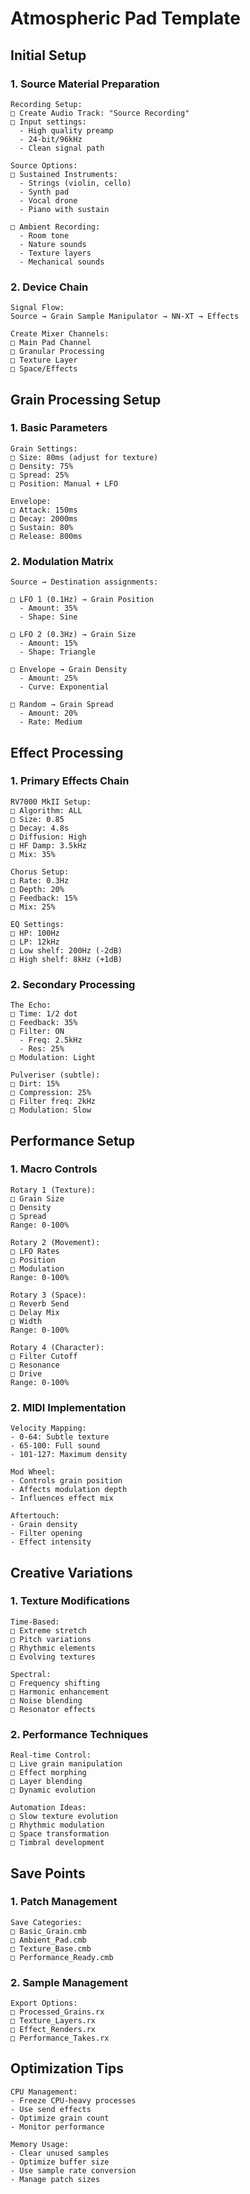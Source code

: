# Atmospheric Pad Template

## Initial Setup

### 1. Source Material Preparation
```
Recording Setup:
□ Create Audio Track: "Source Recording"
□ Input settings:
  - High quality preamp
  - 24-bit/96kHz
  - Clean signal path

Source Options:
□ Sustained Instruments:
  - Strings (violin, cello)
  - Synth pad
  - Vocal drone
  - Piano with sustain
  
□ Ambient Recording:
  - Room tone
  - Nature sounds
  - Texture layers
  - Mechanical sounds
```

### 2. Device Chain
```
Signal Flow:
Source → Grain Sample Manipulator → NN-XT → Effects

Create Mixer Channels:
□ Main Pad Channel
□ Granular Processing
□ Texture Layer
□ Space/Effects
```

## Grain Processing Setup

### 1. Basic Parameters
```
Grain Settings:
□ Size: 80ms (adjust for texture)
□ Density: 75%
□ Spread: 25%
□ Position: Manual + LFO

Envelope:
□ Attack: 150ms
□ Decay: 2000ms
□ Sustain: 80%
□ Release: 800ms
```

### 2. Modulation Matrix
```
Source → Destination assignments:

□ LFO 1 (0.1Hz) → Grain Position
  - Amount: 35%
  - Shape: Sine
  
□ LFO 2 (0.3Hz) → Grain Size
  - Amount: 15%
  - Shape: Triangle
  
□ Envelope → Grain Density
  - Amount: 25%
  - Curve: Exponential
  
□ Random → Grain Spread
  - Amount: 20%
  - Rate: Medium
```

## Effect Processing

### 1. Primary Effects Chain
```
RV7000 MkII Setup:
□ Algorithm: ALL
□ Size: 0.85
□ Decay: 4.8s
□ Diffusion: High
□ HF Damp: 3.5kHz
□ Mix: 35%

Chorus Setup:
□ Rate: 0.3Hz
□ Depth: 20%
□ Feedback: 15%
□ Mix: 25%

EQ Settings:
□ HP: 100Hz
□ LP: 12kHz
□ Low shelf: 200Hz (-2dB)
□ High shelf: 8kHz (+1dB)
```

### 2. Secondary Processing
```
The Echo:
□ Time: 1/2 dot
□ Feedback: 35%
□ Filter: ON
  - Freq: 2.5kHz
  - Res: 25%
□ Modulation: Light

Pulveriser (subtle):
□ Dirt: 15%
□ Compression: 25%
□ Filter freq: 2kHz
□ Modulation: Slow
```

## Performance Setup

### 1. Macro Controls
```
Rotary 1 (Texture):
□ Grain Size
□ Density
□ Spread
Range: 0-100%

Rotary 2 (Movement):
□ LFO Rates
□ Position
□ Modulation
Range: 0-100%

Rotary 3 (Space):
□ Reverb Send
□ Delay Mix
□ Width
Range: 0-100%

Rotary 4 (Character):
□ Filter Cutoff
□ Resonance
□ Drive
Range: 0-100%
```

### 2. MIDI Implementation
```
Velocity Mapping:
- 0-64: Subtle texture
- 65-100: Full sound
- 101-127: Maximum density

Mod Wheel:
- Controls grain position
- Affects modulation depth
- Influences effect mix

Aftertouch:
- Grain density
- Filter opening
- Effect intensity
```

## Creative Variations

### 1. Texture Modifications
```
Time-Based:
□ Extreme stretch
□ Pitch variations
□ Rhythmic elements
□ Evolving textures

Spectral:
□ Frequency shifting
□ Harmonic enhancement
□ Noise blending
□ Resonator effects
```

### 2. Performance Techniques
```
Real-time Control:
□ Live grain manipulation
□ Effect morphing
□ Layer blending
□ Dynamic evolution

Automation Ideas:
□ Slow texture evolution
□ Rhythmic modulation
□ Space transformation
□ Timbral development
```

## Save Points

### 1. Patch Management
```
Save Categories:
□ Basic_Grain.cmb
□ Ambient_Pad.cmb
□ Texture_Base.cmb
□ Performance_Ready.cmb
```

### 2. Sample Management
```
Export Options:
□ Processed_Grains.rx
□ Texture_Layers.rx
□ Effect_Renders.rx
□ Performance_Takes.rx
```

## Optimization Tips
```
CPU Management:
- Freeze CPU-heavy processes
- Use send effects
- Optimize grain count
- Monitor performance

Memory Usage:
- Clear unused samples
- Optimize buffer size
- Use sample rate conversion
- Manage patch sizes
``` 